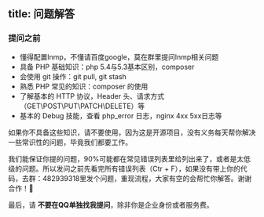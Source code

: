 title: 问题解答
---


### 提问之前

- 懂得配置lnmp，不懂请百度google，莫在群里提问lnmp相关问题
- 具备 PHP 基础知识：php 5.4与5.3基本区别，composer 
- 会使用 git 操作：git pull, git stash
- 熟悉 PHP 常见的知识：composer 的使用
- 了解基本的 HTTP 协议，Header 头、请求方式（GET\POST\PUT\PATCH\DELETE）等
- 基本的 Debug 技能，查看 php_error 日志，nginx 4xx 5xx日志等

如果你不具备这些知识，请不要使用，因为这是开源项目，没有义务每天帮你解决一些常识性的问题，毕竟我们都要工作。


我们能保证你提的问题，90%可能都在常见错误列表里给列出来了，或者是太低级的问题。所以发问之前先看完所有错误列表（Ctr + F），如果没有带上你的代码，去群：482939318里发个问题，重现流程，大家有空的会帮忙你解答。谢谢合作！:pray:


最后，请 **不要在QQ单独找我提问**，除非你是企业身份或者服务费。
